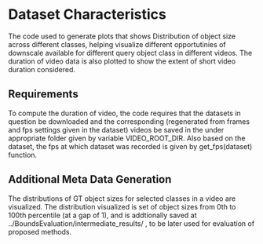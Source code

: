 # Dataset Characteristics

The code used to generate plots that shows Distribution of object size across different classes, helping visualize different opportutinies of downscale available for different query object class in different videos. The duration of video data is also plotted to show the extent of short video duration considered.

## Requirements
To compute the duration of video, the code requires that the datasets in question be downloaded and the corresponding (regenerated from frames and fps settings given in the dataset) videos be saved in the under appropriate folder given by variable VIDEO_ROOT_DIR. Also based on the dataset, the fps at which dataset was recorded is given by get_fps(dataset) function.

## Additional Meta Data Generation
The distributions of GT object sizes for selected classes in a video are visualized. The distribution visualized is set of object sizes from 0th to 100th percentile (at a gap of 1), and is addtionally saved at ../BoundsEvaluation/intermediate_results/ , to be later used for evaluation of proposed methods.
